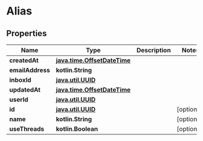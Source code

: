 
# Alias

## Properties
Name | Type | Description | Notes
------------ | ------------- | ------------- | -------------
**createdAt** | [**java.time.OffsetDateTime**](java.time.OffsetDateTime.md) |  | 
**emailAddress** | **kotlin.String** |  | 
**inboxId** | [**java.util.UUID**](java.util.UUID.md) |  | 
**updatedAt** | [**java.time.OffsetDateTime**](java.time.OffsetDateTime.md) |  | 
**userId** | [**java.util.UUID**](java.util.UUID.md) |  | 
**id** | [**java.util.UUID**](java.util.UUID.md) |  |  [optional]
**name** | **kotlin.String** |  |  [optional]
**useThreads** | **kotlin.Boolean** |  |  [optional]



